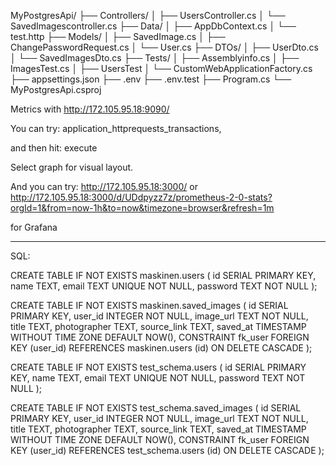 MyPostgresApi/
├── Controllers/
│   ├── UsersController.cs
│   └── SavedImagescontroller.cs
├── Data/
│   ├── AppDbContext.cs
│   └── test.http
├── Models/
│   ├── SavedImage.cs
│   ├── ChangePasswordRequest.cs
│   └── User.cs
├── DTOs/
│   ├── UserDto.cs
│   └── SavedImagesDto.cs
├── Tests/
│   ├── Assemblyinfo.cs
│   ├── ImagesTest.cs
│   ├──  UsersTest
│   └── CustomWebApplicationFactory.cs
├── appsettings.json
├── .env
├── .env.test
├── Program.cs
└── MyPostgresApi.csproj

Metrics with http://172.105.95.18:9090/

You can try: application_httprequests_transactions,

and then hit:
execute

Select graph for visual layout.

And you can try:
http://172.105.95.18:3000/ or http://172.105.95.18:3000/d/UDdpyzz7z/prometheus-2-0-stats?orgId=1&from=now-1h&to=now&timezone=browser&refresh=1m

for Grafana

____________________________________________________________________________________________

SQL:

CREATE TABLE IF NOT EXISTS maskinen.users (
    id SERIAL PRIMARY KEY,
    name TEXT,
    email TEXT UNIQUE NOT NULL,
    password TEXT NOT NULL
);

CREATE TABLE IF NOT EXISTS maskinen.saved_images (
	id SERIAL PRIMARY KEY,
	user_id INTEGER NOT NULL,
	image_url TEXT NOT NULL,
	title TEXT,
	photographer TEXT,
	source_link TEXT,
	saved_at TIMESTAMP WITHOUT TIME ZONE DEFAULT NOW(),
	CONSTRAINT fk_user FOREIGN KEY (user_id)
		REFERENCES maskinen.users (id)
		ON DELETE CASCADE
);

CREATE TABLE IF NOT EXISTS test_schema.users (
    id SERIAL PRIMARY KEY,
    name TEXT,
    email TEXT UNIQUE NOT NULL,
    password TEXT NOT NULL
); 

CREATE TABLE IF NOT EXISTS test_schema.saved_images (
	id SERIAL PRIMARY KEY,
	user_id INTEGER NOT NULL,
	image_url TEXT NOT NULL,
	title TEXT,
	photographer TEXT,
	source_link TEXT,
	saved_at TIMESTAMP WITHOUT TIME ZONE DEFAULT NOW(),
	CONSTRAINT fk_user FOREIGN KEY (user_id)
		REFERENCES test_schema.users (id)
		ON DELETE CASCADE
);
